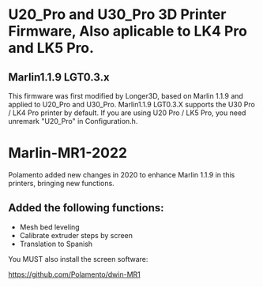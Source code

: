 # U20_Pro and U30_Pro 3D Printer Firmware, Also aplicable to LK4 Pro and LK5 Pro.
## Marlin1.1.9 LGT0.3.x
This firmware was first modified by Longer3D, based on Marlin 1.1.9 and applied to U20_Pro and U30_Pro.
Marlin1.1.9 LGT0.3.X supports the U30 Pro / LK4 Pro printer by default. If you are using U20 Pro / LK5 Pro, you need unremark "U20_Pro" in Configuration.h.
# Marlin-MR1-2022
Polamento added new changes in 2020 to enhance Marlin 1.1.9 in this printers, bringing new functions.
## Added the following functions:
- Mesh bed leveling
- Calibrate extruder steps by screen
- Translation to Spanish

You MUST also install the screen software:

https://github.com/Polamento/dwin-MR1

